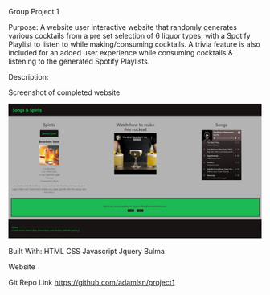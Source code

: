 Group Project 1

Purpose:
A website user interactive website that randomly generates various cocktails from a pre set selection of 6 liquor types, with a Spotify Playlist to listen to while making/consuming cocktails. A trivia feature is also included for an added user experience while consuming cocktails & listening to the generated Spotify Playlists. 

Description:


Screenshot of completed website

![screenshot](./assets/images/screenshot.png)

Built With:
HTML
CSS
Javascript
Jquery
Bulma


Website


Git Repo Link
https://github.com/adamlsn/project1
